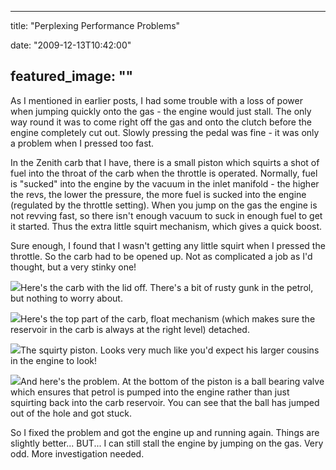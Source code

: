 
---
title: "Perplexing Performance Problems"

date: "2009-12-13T10:42:00"

featured_image: ""
---


As I mentioned in earlier posts, I had some trouble with a loss of power when jumping quickly onto the gas - the engine would just stall.  The only way round it was to come right off the gas and onto the clutch before the engine completely cut out.  Slowly pressing the pedal was fine - it was only a problem when I pressed too fast.

In the Zenith <span>carb</span> that I have, there is a small piston which squirts a shot of fuel into the throat of the <span>carb</span> when the throttle is operated.  Normally, fuel is "sucked" into the engine by the vacuum in the inlet manifold - the higher the revs, the lower the pressure, the more fuel is sucked into the engine (regulated by the throttle setting).  When you jump on the gas the engine is not <span>revving</span> fast, so there isn't enough vacuum to suck in enough fuel to get it started.  Thus the extra little squirt mechanism, which gives a quick boost.

Sure enough, I found that I wasn't getting any little squirt when I pressed the throttle.  So the <span>carb</span> had to be opened up.  Not as complicated a job as I'd thought, but a very stinky one!

<a href="http://danandtheduke.co.uk/uploaded_images/IMG_2091-709121.JPG"><img src="http://danandtheduke.co.uk/uploaded_images/IMG_2091-709115.JPG"/></a>Here's the <span>carb</span> with the lid off.  There's a bit of rusty gunk in the petrol, but nothing to worry about.

<a href="http://danandtheduke.co.uk/uploaded_images/IMG_2092-739575.JPG"><img src="http://danandtheduke.co.uk/uploaded_images/IMG_2092-739535.JPG"/></a>Here's the top part of the <span>carb</span>, float mechanism (which makes sure the reservoir in the <span>carb</span> is always at the right level) <span>detached</span>.

<a href="http://danandtheduke.co.uk/uploaded_images/IMG_2089-709088.JPG"><img src="http://danandtheduke.co.uk/uploaded_images/IMG_2089-709084.JPG"/></a>The <span>squirty</span> piston.  Looks very much like you'd expect his larger cousins in the engine to look!

<a href="http://danandtheduke.co.uk/uploaded_images/IMG_2095-739600.JPG"><img src="http://danandtheduke.co.uk/uploaded_images/IMG_2095-739597.JPG"/></a>And here's the problem.  At the bottom of the piston is a ball bearing valve which ensures that petrol is pumped into the engine rather than just squirting back into the <span>carb</span> reservoir.  You can see that the ball has jumped out of the hole and got stuck.

So I fixed the problem and got the engine up and running again.  Things are slightly better... BUT... I can still stall the engine by jumping on the gas.  Very odd.  More investigation needed.